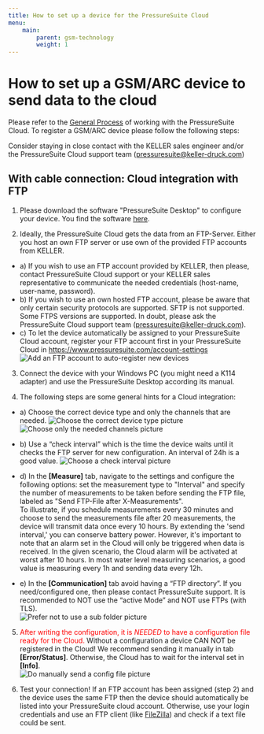 ```yaml
---
title: How to set up a device for the PressureSuite Cloud
menu:
    main:
        parent: gsm-technology
        weight: 1
---
```


# How to set up a GSM/ARC device to send data to the cloud

Please refer to the [General Process](https://docs.pressuresuite.com/overview/process) of working with the PressureSuite Cloud.
To register a GSM/ARC device please follow the following steps:

Consider staying in close contact with the KELLER sales engineer and/or the PressureSuite Cloud support team (pressuresuite@keller-druck.com) 

## With cable connection: Cloud integration with FTP

1. Please download the software "PressureSuite Desktop" to configure your device. You find the software [here](https://keller-druck.com/en/products/software-accessories/pressuresuite/pressuresuite-desktop).
<!--- TODO: new Manual? -->
<!---, and its [manual](https://www.keller-druck2.ch/swupdate/GSMSetup/manual/man_gsm2_e_en.pdf). -->

2. Ideally, the PressureSuite Cloud gets the data from an FTP-Server. Either you host an own FTP server or use own of the provided FTP accounts from KELLER. 

  - a) If you wish to use an FTP account provided by KELLER, then please, contact PressureSuite Cloud support or your KELLER sales representative to communicate the needed credentials (host-name, user-name, password).
  - b) If you wish to use an own hosted FTP account, please be aware that only certain security protocols are supported. SFTP is not supported. Some FTPS versions are supported. In doubt, please ask the PressureSuite Cloud support team (pressuresuite@keller-druck.com).
  - c) To let the device automatically be assigned to your PressureSuite Cloud account, register your FTP account first in your PressureSuite Cloud in https://www.pressuresuite.com/account-settings  
  ![Add an FTP account to auto-register new devices](../add-ftp-account.png "Add a FTP account to auto-register new devices")

3. Connect the device with your Windows PC (you might need a K114 adapter) and use the PressureSuite Desktop according its manual.

4. The following steps are some general hints for a Cloud integration:

  - a) Choose the correct device type and only the channels that are needed.
    ![Choose the correct device type picture](../gsmsetup_correcttype.png "Choose the correct device type!") ![Choose only the needed channels picture](../gsmsetup_correctchannels.png "Choose only the needed channels!")  

  - b) Use a “check interval” which is the time the device waits until it checks the FTP server for new configuration. An interval of 24h is a good value.
    ![Choose a check interval picture](../gsmsetup_checkinterval.png "Check the interval!")

  - d) In the **[Measure]** tab, navigate to the settings and configure the following options: set the measurement type to "Interval" and specify the number of measurements to be taken before sending the FTP file, labeled as "Send FTP-File after X-Measurements".   
  To illustrate, if you schedule measurements every 30 minutes and choose to send the measurements file after 20 measurements, the device will transmit data once every 10 hours. By extending the 'send interval,' you can conserve battery power. However, it's important to note that an alarm set in the Cloud will only be triggered when data is received. In the given scenario, the Cloud alarm will be activated at worst after 10 hours. 
In most water level measuring scenarios, a good value is measuring every 1h and sending data every 12h.  

  - e) In the **[Communication]** tab avoid having a “FTP directory”. If you need/configured one, then please contact PressureSuite support. It is recommended to NOT use the “active Mode” and NOT use FTPs (with TLS).  
    ![Prefer not to use a sub folder picture](../gsmsetup_ftpsettings.png "Prefer not to use a sub folder!") 

5. <span style="color:red">After writing the configuration, it is *NEEDED* to have a configuration file ready for the Cloud.</span> Without a configuration a device CAN NOT be registered in the Cloud! We recommend sending it manually in tab **[Error/Status]**. Otherwise, the Cloud has to wait for the interval set in **[Info]**.  
![Do manually send a config file picture](../gsmsetup_sendconfigfile.png "Do manually send a config file!") 


6. Test your connection! If an FTP account has been assigned (step 2) and the device uses the same FTP then the device should automatically be listed into your PressureSuite cloud account. Otherwise, use your login credentials and use an FTP client (like [FileZilla](https://filezilla-project.org/)) and check if a text file could be sent.  